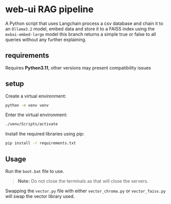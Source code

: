 # web-ui RAG pipeline

A Python script that uses Langchain process a csv database and chain it to an `Ollama3.2` model, embed data and store it to a FAISS index using the `mxbai-embed-large` model
this branch returns a simple true or false to all queries without any further explaining.

## requirements
Requires **Python3.11**, other versions may present compatibility issues

## setup

Create a virtual environment:

```bash
python -m venv venv
```

Enter the virtual environment:

```bash
./venv/Scripts/activate
```

Install the required libraries using pip:

```bash
pip install -r requirements.txt
```
## Usage

Run the `boot.bat` file to use.

> **Note:** Do not close the terminals as that will close the servers.

Swapping the `vector.py` file with either `vector_chroma.py` or `vector_faiss.py` will swap the vector library used.
